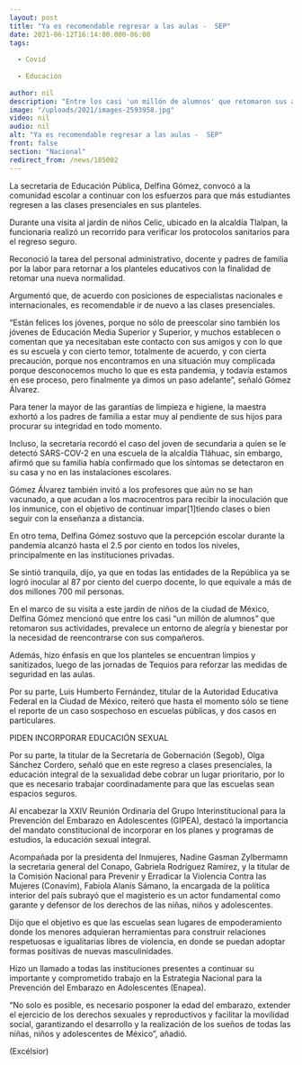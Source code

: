 ```yaml
---
layout: post
title: "Ya es recomendable regresar a las aulas -  SEP"
date: 2021-06-12T16:14:00.000-06:00
tags:
  
  - Covid
  
  - Educación
  
author: nil
description: "Entre los casi 'un millón de alumnos' que retomaron sus actividades, prevalece un entorno de alegría y bienestar por la necesidad de reencontrarse, dijo Delfina Gómez titular de la SEP"
image: "/uploads/2021/images-2593958.jpg"
video: nil
audio: nil
alt: "Ya es recomendable regresar a las aulas -  SEP"
front: false
section: "Nacional"
redirect_from: /news/185002
---
```


La secretaria de Educación Pública, Delfina Gómez, convocó a la comunidad escolar a continuar con los esfuerzos para que más estudiantes regresen a las clases presenciales en sus planteles.

Durante una visita al jardín de niños Celic, ubicado en la alcaldía Tlalpan, la funcionaria realizó un recorrido para verificar los protocolos sanitarios para el regreso seguro.

Reconoció la tarea del personal administrativo, docente y padres de familia por la labor para retornar a los planteles educativos con la finalidad de retomar una nueva normalidad.

Argumentó que, de acuerdo con posiciones de especialistas nacionales e internacionales, es recomendable ir de nuevo a las clases presenciales.

“Están felices los jóvenes, porque no sólo de preescolar sino también los jóvenes de Educación Media Superior y Superior, y muchos establecen o comentan que ya necesitaban este contacto con sus amigos y con lo que es su escuela y con cierto temor, totalmente de acuerdo, y con cierta precaución, porque nos encontramos en una situación muy complicada porque desconocemos mucho lo que es esta pandemia, y todavía estamos en ese proceso, pero finalmente ya dimos un paso adelante”, señaló Gómez Álvarez.

Para tener la mayor de las garantías de limpieza e higiene, la maestra exhortó a los padres de familia a estar muy al pendiente de sus hijos para procurar su integridad en todo momento.

Incluso, la secretaria recordó el caso del joven de secundaria a quien se le detectó SARS-COV-2 en una escuela de la alcaldía Tláhuac, sin embargo, afirmó que su familia había confirmado que los síntomas se detectaron en su casa y no en las instalaciones escolares.

Gómez Álvarez también invitó a los profesores que aún no se han vacunado, a que acudan a los macrocentros para recibir la inoculación que los inmunice, con el objetivo de continuar impar[1]tiendo clases o bien seguir con la enseñanza a distancia.

En otro tema, Delfina Gómez sostuvo que la percepción escolar durante la pandemia alcanzó hasta el 2.5 por ciento en todos los niveles, principalmente en las instituciones privadas.

Se sintió tranquila, dijo, ya que en todas las entidades de la República ya se logró inocular al 87 por ciento del cuerpo docente, lo que equivale a más de dos millones 700 mil personas.

En el marco de su visita a este jardín de niños de la ciudad de México, Delfina Gómez mencionó que entre los casi “un millón de alumnos” que retomaron sus actividades, prevalece un entorno de alegría y bienestar por la necesidad de reencontrarse con sus compañeros.

Además, hizo énfasis en que los planteles se encuentran limpios y sanitizados, luego de las jornadas de Tequios para reforzar las medidas de seguridad en las aulas.

Por su parte, Luis Humberto Fernández, titular de la Autoridad Educativa Federal en la Ciudad de México, reiteró que hasta el momento sólo se tiene el reporte de un caso sospechoso en escuelas públicas, y dos casos en particulares.

 

PIDEN INCORPORAR EDUCACIÓN SEXUAL

 

Por su parte, la titular de la Secretaría de Gobernación (Segob), Olga Sánchez Cordero, señaló que en este regreso a clases presenciales, la educación integral de la sexualidad debe cobrar un lugar prioritario, por lo que es necesario trabajar coordinadamente para que las escuelas sean espacios seguros.

Al encabezar la XXIV Reunión Ordinaria del Grupo Interinstitucional para la Prevención del Embarazo en Adolescentes (GIPEA), destacó la importancia del mandato constitucional de incorporar en los planes y programas de estudios, la educación sexual integral.

Acompañada por la presidenta del Inmujeres, Nadine Gasman Zylbermamn la secretaria general del Conapo, Gabriela Rodríguez Ramírez, y la titular de la Comisión Nacional para Prevenir y Erradicar la Violencia Contra las Mujeres (Conavim), Fabiola Alanís Sámano, la encargada de la política interior del país subrayó que el magisterio es un actor fundamental como garante y defensor de los derechos de las niñas, niños y adolescentes.

Dijo que el objetivo es que las escuelas sean lugares de empoderamiento donde los menores adquieran herramientas para construir relaciones respetuosas e igualitarias libres de violencia, en donde se puedan adoptar formas positivas de nuevas masculinidades.

Hizo un llamado a todas las instituciones presentes a continuar su importante y comprometido trabajo en la Estrategia Nacional para la Prevención del Embarazo en Adolescentes (Enapea).

“No solo es posible, es necesario posponer la edad del embarazo, extender el ejercicio de los derechos sexuales y reproductivos y facilitar la movilidad social, garantizando el desarrollo y la realización de los sueños de todas las niñas, niños y adolescentes de México”, añadió.

(Excélsior)